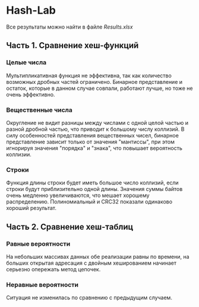 # Hash-Lab


Все результаты можно найти в файле *Results.xlsx*


## Часть 1. Сравнение хеш-функций


### Целые числа


Мультипликативная функция не эффективна, так как количество возможных дробных частей ограничено. Бинарное представление и остаток, которые в данном случае совпали, работают лучше, но тоже не очень эффективно. 


### Вещественные числа


Округление не видит разницы между числами с одной целой частью и разной дробной частью, что приводит к большому числу коллизий. В силу особенностей представления вещественных чисел, бинарное представление зависит только от значения "мантиссы", при этом игнорируя значения "порядка" и "знака", что повышает вероятность коллизии.


### Строки


Функция длины строки будет иметь большое число коллизий, если строки будут приблизительно одной длины. Значения суммы байтов очень медленно увеличиваются, что мешает хорошему распределению. Полиномиальный и CRC32 показали одинаково хороший результат.


## Часть 2. Сравнение хеш-таблиц


### Равные вероятности


На небольших массивах данных обе реализации равны по времени, на больших открытая адресация с двойным хешированием начинает серьезно опережать метод цепочек.


### Неравные вероятности


Ситуация не изменилась по сравнению с предыдущим случаем.
